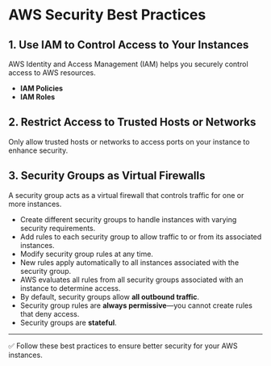 # AWS Security Best Practices

## 1. Use IAM to Control Access to Your Instances
AWS Identity and Access Management (IAM) helps you securely control access to AWS resources.

- **IAM Policies**
- **IAM Roles**

## 2. Restrict Access to Trusted Hosts or Networks
Only allow trusted hosts or networks to access ports on your instance to enhance security.

## 3. Security Groups as Virtual Firewalls
A security group acts as a virtual firewall that controls traffic for one or more instances.

- Create different security groups to handle instances with varying security requirements.
- Add rules to each security group to allow traffic to or from its associated instances.
- Modify security group rules at any time.
- New rules apply automatically to all instances associated with the security group.
- AWS evaluates all rules from all security groups associated with an instance to determine access.
- By default, security groups allow **all outbound traffic**.
- Security group rules are **always permissive**—you cannot create rules that deny access.
- Security groups are **stateful**.

---

✅ Follow these best practices to ensure better security for your AWS instances.
